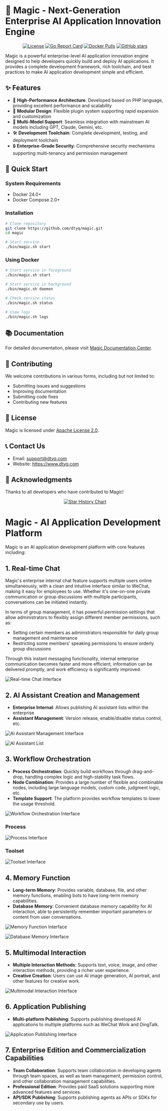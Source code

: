 # 🎩 Magic - Next-Generation Enterprise AI Application Innovation Engine

<div align="center">

[![License](https://img.shields.io/badge/license-Apache%202.0-blue.svg)](LICENSE)
[![Go Report Card](https://goreportcard.com/badge/github.com/dtyq/magic)](https://goreportcard.com/report/github.com/dtyq/magic)
[![Docker Pulls](https://img.shields.io/docker/pulls/dtyq/magic-service.svg)](https://hub.docker.com/r/dtyq/magic-service)
[![GitHub stars](https://img.shields.io/github/stars/dtyq/magic.svg?style=social&label=Star)](https://github.com/dtyq/magic)

</div>

Magic is a powerful enterprise-level AI application innovation engine designed to help developers quickly build and deploy AI applications. It provides a complete development framework, rich toolchain, and best practices to make AI application development simple and efficient.

## ✨ Features

- 🚀 **High-Performance Architecture**: Developed based on PHP language, providing excellent performance and scalability
- 🧩 **Modular Design**: Flexible plugin system supporting rapid expansion and customization
- 🔌 **Multi-Model Support**: Seamless integration with mainstream AI models including GPT, Claude, Gemini, etc.
- 🛠️ **Development Toolchain**: Complete development, testing, and deployment toolchain
- 🔒 **Enterprise-Grade Security**: Comprehensive security mechanisms supporting multi-tenancy and permission management

## 🚀 Quick Start

### System Requirements
- Docker 24.0+
- Docker Compose 2.0+

### Installation

```bash
# Clone repository
git clone https://github.com/dtyq/magic.git
cd magic

# Start service
./bin/magic.sh start
```

### Using Docker

```bash
# Start service in foreground
./bin/magic.sh start

# Start service in background
./bin/magic.sh daemon

# Check service status
./bin/magic.sh status

# View logs
./bin/magic.sh logs
```

## 📚 Documentation

For detailed documentation, please visit [Magic Documentation Center](http://docs.letsmagic.cn/).

## 🤝 Contributing

We welcome contributions in various forms, including but not limited to:

- Submitting issues and suggestions
- Improving documentation
- Submitting code fixes
- Contributing new features

## 📄 License

Magic is licensed under [Apache License 2.0](LICENSE).

## 📞 Contact Us

- Email: support@dtyq.com
- Website: https://www.dtyq.com

## 🙏 Acknowledgments

Thanks to all developers who have contributed to Magic!

<div align="center">

[![Star History Chart](https://api.star-history.com/svg?repos=dtyq/magic&type=Date)](https://star-history.com/#dtyq/magic&Date)

</div>

# Magic - AI Application Development Platform

Magic is an AI application development platform with core features including:

## 1. Real-time Chat

Magic's enterprise internal chat feature supports multiple users online simultaneously, with a clean and intuitive interface similar to WeChat, making it easy for employees to use. Whether it's one-on-one private communication or group discussions with multiple participants, conversations can be initiated instantly.

In terms of group management, it has powerful permission settings that allow administrators to flexibly assign different member permissions, such as:
- Setting certain members as administrators responsible for daily group management and maintenance
- Restricting some members' speaking permissions to ensure orderly group discussions

Through this instant messaging functionality, internal enterprise communication becomes faster and more efficient, information can be delivered promptly, and work efficiency is significantly improved.

![Real-time Chat Interface](/static/img/chat-interface.png)

## 2. AI Assistant Creation and Management

- **Enterprise Internal**: Allows publishing AI assistant lists within the enterprise
- **Assistant Management**: Version release, enable/disable status control, etc.

![AI Assistant Management Interface](/static/img/ai-assistant-1.png)

![AI Assistant List](/static/img/ai-assistant-2.png)

## 3. Workflow Orchestration

- **Process Orchestration**: Quickly build workflows through drag-and-drop, handling complex logic and high-stability task flows.
- **Node Combination**: Provides a large number of flexible and combinable nodes, including large language models, custom code, judgment logic, etc.
- **Template Support**: The platform provides workflow templates to lower the usage threshold.

![Workflow Orchestration Interface](/static/img/workflow-1.png)

### Process

![Process Interface](/static/img/workflow-process.png)

### Toolset

![Toolset Interface](/static/img/tools.png)

## 4. Memory Function

- **Long-term Memory**: Provides variable, database, file, and other memory functions, enabling bots to have long-term memory capabilities.
- **Database Memory**: Convenient database memory capability for AI interaction, able to persistently remember important parameters or content from user conversations.

![Memory Function Interface](/static/img/memory-1.png)

![Database Memory Interface](/static/img/memory-2.png)

## 5. Multimodal Interaction

- **Multiple Interaction Methods**: Supports text, voice, image, and other interaction methods, providing a richer user experience.
- **Creative Creation**: Users can use AI image generation, AI portrait, and other features for creative work.

![Multimodal Interaction Interface](/static/img/multimodal.png)

## 6. Application Publishing

- **Multi-platform Publishing**: Supports publishing developed AI applications to multiple platforms such as WeChat Work and DingTalk.

![Application Publishing Interface](/static/img/app-publishing.png)

## 7. Enterprise Edition and Commercialization Capabilities

- **Team Collaboration**: Supports team collaboration in developing agents through team spaces, as well as team management, permission control, and other collaboration management capabilities.
- **Professional Edition**: Provides paid SaaS solutions supporting more advanced features and services.
- **API/SDK Publishing**: Supports publishing agents as APIs or SDKs for secondary use by users. 